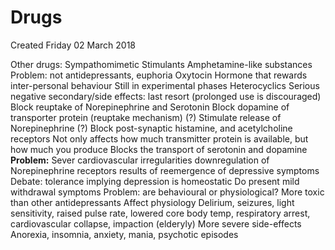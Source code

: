 # Drugs
Created Friday 02 March 2018

Other drugs:
Sympathomimetic Stimulants
Amphetamine-like substances
Problem: not antidepressants, euphoria
Oxytocin
Hormone that rewards inter-personal behaviour
Still in experimental phases
Heterocyclics
Serious negative secondary/side effects: last resort (prolonged use is discouraged)
Block reuptake of Norepinephrine and Serotonin
Block dopamine of transporter protein (reuptake mechanism) (?)
Stimulate release of Norepinephrine (?)
Block post-synaptic histamine, and acetylcholine receptors
Not only affects how much transmitter protein is available, but how much you produce
Blocks the transport of serotonin and dopamine
**Problem:**
Sever cardiovascular irregularities
downregulation of Norepinephrine receptors
results of reemergence of depressive symptoms
Debate: tolerance implying depression is homeostatic
Do present mild withdrawal symptoms
Problem: are behavioural or physiological?
More toxic than other antidepressants
Affect physiology
Delirium, seizures, light sensitivity, raised pulse rate, lowered core body temp, respiratory arrest, cardiovascular collapse, impaction (elderyly)
More severe side-effects
Anorexia, insomnia, anxiety, mania, psychotic episodes

